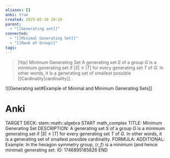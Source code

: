 ```yaml
---
aliases: []
anki: true
created: 2025-05-10 19:19
parent:
  - "[[Generating set]]"
connected:
  - "[[Minimal Generating Set]]"
  - "[[Rank of Group]]"
tags:
---
```


> [!tip] Minimum Generating Set
A generating set $S$ of a group $G$ 
is a minimum generating set if $|S| \leq |T|$ for every generating set $T$ of $G$. 
In other words, it is a generating set of smallest possible [[Cardinality|cardinality]] .

![[Generating set#Example of Minimal and Minimum Generating Sets]]

# Anki
TARGET DECK: stem::math::algebra
START
math_complex
TITLE: Minimum Generating Set
DESCRIPTION: A generating set $S$ of a group $G$ is a minimum generating set if $|S| \leq |T|$ for every generating set $T$ of $G$. In other words, it is a generating set of smallest possible cardinality.
FORMULA: 
ADDITIONAL: Example: In the hexagon symmetry group, $\langle r, f \rangle$ is a minimum (and hence minimal) generating set.
ID: 1746895185826
END
